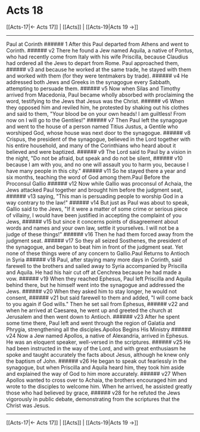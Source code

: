 # Acts 18

[[Acts-17|← Acts 17]] | [[Acts]] | [[Acts-19|Acts 19 →]]
***

Paul at Corinth ###### 1 After this Paul departed from Athens and went to Corinth. ###### v2 There he found a Jew named Aquila, a native of Pontus, who had recently come from Italy with his wife Priscilla, because Claudius had ordered all the Jews to depart from Rome. Paul approached them, ###### v3 and because he worked at the same trade, he stayed with them and worked with them (for they were tentmakers by trade). ###### v4 He addressed both Jews and Greeks in the synagogue every Sabbath, attempting to persuade them. ###### v5 Now when Silas and Timothy arrived from Macedonia, Paul became wholly absorbed with proclaiming the word, testifying to the Jews that Jesus was the Christ. ###### v6 When they opposed him and reviled him, he protested by shaking out his clothes and said to them, "Your blood be on your own heads! I am guiltless! From now on I will go to the Gentiles!" ###### v7 Then Paul left the synagogue and went to the house of a person named Titius Justus, a Gentile who worshiped God, whose house was next door to the synagogue. ###### v8 Crispus, the president of the synagogue, believed in the Lord together with his entire household, and many of the Corinthians who heard about it believed and were baptized. ###### v9 The Lord said to Paul by a vision in the night, "Do not be afraid, but speak and do not be silent, ###### v10 because I am with you, and no one will assault you to harm you, because I have many people in this city." ###### v11 So he stayed there a year and six months, teaching the word of God among them.Paul Before the Proconsul Gallio ###### v12 Now while Gallio was proconsul of Achaia, the Jews attacked Paul together and brought him before the judgment seat, ###### v13 saying, "This man is persuading people to worship God in a way contrary to the law!" ###### v14 But just as Paul was about to speak, Gallio said to the Jews, "If it were a matter of some crime or serious piece of villainy, I would have been justified in accepting the complaint of you Jews, ###### v15 but since it concerns points of disagreement about words and names and your own law, settle it yourselves. I will not be a judge of these things!" ###### v16 Then he had them forced away from the judgment seat. ###### v17 So they all seized Sosthenes, the president of the synagogue, and began to beat him in front of the judgment seat. Yet none of these things were of any concern to Gallio.Paul Returns to Antioch in Syria ###### v18 Paul, after staying many more days in Corinth, said farewell to the brothers and sailed away to Syria accompanied by Priscilla and Aquila. He had his hair cut off at Cenchrea because he had made a vow. ###### v19 When they reached Ephesus, Paul left Priscilla and Aquila behind there, but he himself went into the synagogue and addressed the Jews. ###### v20 When they asked him to stay longer, he would not consent, ###### v21 but said farewell to them and added, "I will come back to you again if God wills." Then he set sail from Ephesus, ###### v22 and when he arrived at Caesarea, he went up and greeted the church at Jerusalem and then went down to Antioch. ###### v23 After he spent some time there, Paul left and went through the region of Galatia and Phrygia, strengthening all the disciples.Apollos Begins His Ministry ###### v24 Now a Jew named Apollos, a native of Alexandria, arrived in Ephesus. He was an eloquent speaker, well-versed in the scriptures. ###### v25 He had been instructed in the way of the Lord, and with great enthusiasm he spoke and taught accurately the facts about Jesus, although he knew only the baptism of John. ###### v26 He began to speak out fearlessly in the synagogue, but when Priscilla and Aquila heard him, they took him aside and explained the way of God to him more accurately. ###### v27 When Apollos wanted to cross over to Achaia, the brothers encouraged him and wrote to the disciples to welcome him. When he arrived, he assisted greatly those who had believed by grace, ###### v28 for he refuted the Jews vigorously in public debate, demonstrating from the scriptures that the Christ was Jesus.

***
[[Acts-17|← Acts 17]] | [[Acts]] | [[Acts-19|Acts 19 →]]

